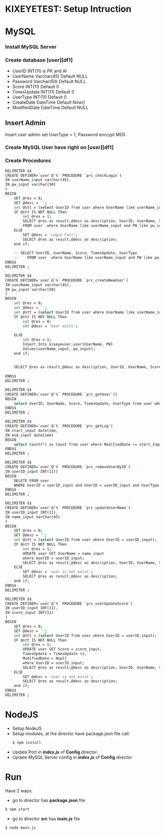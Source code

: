 # KIXEYETEST: Setup Intruction

# MySQL
### Install MySQL Server
### Create database [user][df1]
- UserID INT(11) is PK and AI
- UserName Varchar(45) Default NULL
- Password Varchar(50) Default NULL
- Score INT(11) Default 0
- TimesUpdate INT(11) Default 0
- UserType INT(11) Default 0
- CreateDate DateTime Default Now()
- ModifiedDate DateTime Default NULL
## Insert Admin
Insert user admin set UserType = 1, Password encrypt MD5
### Create MySQL User have right on [user][df1]
### Create Procedures
```sh
DELIMITER $$
CREATE DEFINER=`user`@`%` PROCEDURE `prc_checkLogin`(
IN userName_input varchar(45),
IN pw_input varchar(50)
)
BEGIN
	SET @res = 0;
    SET @desc = '';
	set @stt = (select UserID from user where UserName like userName_input and PW like pw_input);
	IF @stt IS NOT NULL Then
		set @res = 1;		
        SELECT @res as result,@desc as description, UserID, UserName, Score, TimesUpdate, UserType 
        FROM user  where UserName like userName_input and PW like pw_input;
	ELSE
		SET @desc = 'Login Fail';
		SELECT @res as result,@desc as description;
	end if;
    
    -- SELECT UserID, UserName, Score, TimesUpdate, UserType 
    --    FROM user  where UserName like userName_input and PW like pw_input;
END$$
DELIMITER ;
```
```sh
DELIMITER $$
CREATE DEFINER=`user`@`%` PROCEDURE `prc_createNewUser`(
IN userName_input varchar(45),
IN pw_input varchar(50)
)
BEGIN
	set @res = 0;
    set @desc = '';
    set @stt = (select UserID from user where UserName like userName_input);
    IF @stt IS NOT NULL Then
		set @res = 0;
        set @desc = 'User exits';		
        
	ELSE
		set @res = 1;
		Insert Into kixeyeuser.user(UserName, PW)
		Values(userName_input, pw_input);
	end if;
	
    
    SELECT @res as result,@desc as description, UserID, UserName, Score, TimesUpdate, UserType  FROM user  where UserName like userName_input;
    
END$$
DELIMITER ;
```
```sh
DELIMITER $$
CREATE DEFINER=`user`@`%` PROCEDURE `prc_getUser`()
BEGIN
	select UserID, UserName, Score, TimesUpdate, UserType from user where UserType != 1;
END$$
DELIMITER ;
```
```sh
DELIMITER $$
CREATE DEFINER=`user`@`%` PROCEDURE `prc_getLog`(
IN start_input datetime,
IN end_input datetime)
BEGIN
	select Count(*) as Count from user where ModifiedDate >= start_input and ModifiedDate <= end_input;
END$$
DELIMITER ;
```
```sh
DELIMITER $$
CREATE DEFINER=`user`@`%` PROCEDURE `prc_removeUserByID`(
IN userID_input INT(11))
BEGIN
	DELETE FROM user 
    WHERE UserID = userID_input and UserID = userID_input and UserType != 1;
END$$
DELIMITER ;
```
```sh
DELIMITER $$
CREATE DEFINER=`user`@`%` PROCEDURE `prc_updateUserName`(
IN userID_input INT(11),
IN name_input VarChar(45)
)
BEGIN
	SET @res = 0;
    SET @desc = '';
	set @stt = (select UserID from user where UserID = userID_input);
	IF @stt IS NOT NULL Then
		set @res = 1;
		UPDATE user SET UserName = name_input
		where UserID = userID_input;
        SELECT @res as result,@desc as description, UserID, UserName, Score, TimesUpdate, UserType FROM user  where UserID = userID_input;
	ELSE
		SET @desc = 'user is not exist';
		SELECT @res as result,@desc as description;
	end if;
END$$
DELIMITER ;
```
```sh
DELIMITER $$
CREATE DEFINER=`user`@`%` PROCEDURE `prc_userUpdateScore`(
IN userID_input INT(11),
IN score_input INT(11)
)
BEGIN
	SET @res = 0;
    SET @desc = '';
	set @stt = (select UserID from user where UserID = userID_input);
	IF @stt IS NOT NULL Then
		set @res = 1;
		UPDATE user SET Score = score_input,
        TimesUpdate = TimesUpdate +1,
        ModifiedDate = Now()
		where UserID = userID_input;
        SELECT @res as result,@desc as description, UserID, UserName, Score, TimesUpdate, UserType  FROM user  where UserID = userID_input;
	ELSE
		SET @desc = 'user is not exist';
		SELECT @res as result,@desc as description;
	end if;
END$$
DELIMITER ;
```
# NodeJS
- Setup NodeJS 
- Setup modules, at the director have package.json file call:
    ```sh    
    $ npm install
    ```
- Update Port in **_index.js_** of **Config** director
- Update MySQL Server config in **_index.js_** of  **Config** director

# Run
Have 2 ways:
- go to director has **package.json** file
```sh
$ npm start
```
- go to director **src** has **main.js** file
```sh
$ node main.js
```
